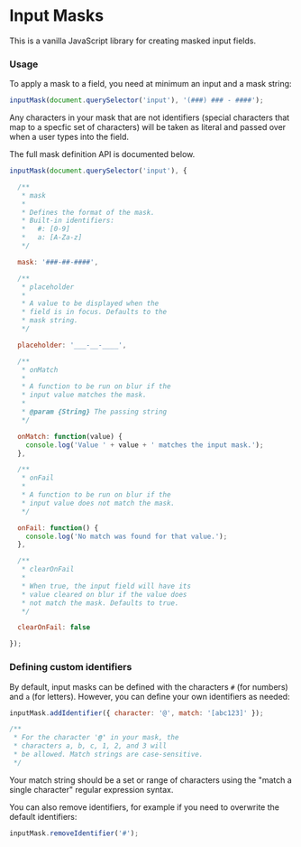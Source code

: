 # Input Masks

This is a vanilla JavaScript library for creating masked input fields.

### Usage

To apply a mask to a field, you need at minimum an input and a mask string:

```js
inputMask(document.querySelector('input'), '(###) ### - ####');
```

Any characters in your mask that are not identifiers (special characters that map to a specfic set of characters) will be taken as literal and passed over when a user types into the field.

The full mask definition API is documented below.

```js
inputMask(document.querySelector('input'), {

  /**
   * mask
   *
   * Defines the format of the mask.
   * Built-in identifiers:
   *   #: [0-9]
   *   a: [A-Za-z]
   */

  mask: '###-##-####',

  /**
   * placeholder
   *
   * A value to be displayed when the
   * field is in focus. Defaults to the
   * mask string.
   */

  placeholder: '___-__-____',

  /**
   * onMatch
   *
   * A function to be run on blur if the
   * input value matches the mask.
   *
   * @param {String} The passing string
   */

  onMatch: function(value) {
    console.log('Value ' + value + ' matches the input mask.');
  },

  /**
   * onFail
   *
   * A function to be run on blur if the
   * input value does not match the mask.
   */

  onFail: function() {
    console.log('No match was found for that value.');
  },

  /**
   * clearOnFail
   *
   * When true, the input field will have its
   * value cleared on blur if the value does
   * not match the mask. Defaults to true.
   */

  clearOnFail: false

});
```

### Defining custom identifiers

By default, input masks can be defined with the characters `#` (for numbers) and `a` (for letters). However, you can define your own identifiers as needed:

```js
inputMask.addIdentifier({ character: '@', match: '[abc123]' });

/**
 * For the character '@' in your mask, the
 * characters a, b, c, 1, 2, and 3 will
 * be allowed. Match strings are case-sensitive.
 */
```

Your match string should be a set or range of characters using the "match a single character" regular expression syntax.

You can also remove identifiers, for example if you need to overwrite the default identifiers:

```js
inputMask.removeIdentifier('#');
```

